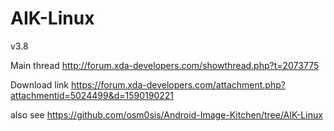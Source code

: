AIK-Linux
=========

v3.8

Main thread
http://forum.xda-developers.com/showthread.php?t=2073775

Download link
https://forum.xda-developers.com/attachment.php?attachmentid=5024499&d=1590190221

also see
https://github.com/osm0sis/Android-Image-Kitchen/tree/AIK-Linux
